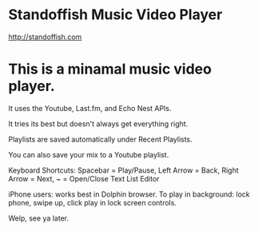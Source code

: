 Standoffish Music Video Player 
========
http://standoffish.com

# This is a minamal music video player.

It uses the Youtube, Last.fm, and Echo Nest APIs.  

It tries its best but doesn't always get everything right.  

Playlists are saved automatically under Recent Playlists.  

You can also save your mix to a Youtube playlist.

Keyboard Shortcuts: Spacebar = Play/Pause, Left Arrow = Back, Right Arrow = Next, ~ = Open/Close Text List Editor  

iPhone users: works best in Dolphin browser. To play in background: lock phone, swipe up, click play in lock screen controls.  

Welp, see ya later.
